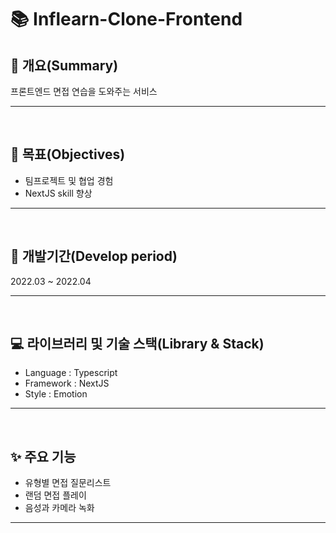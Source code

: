 # 📚 Inflearn-Clone-Frontend

## 📖 개요(Summary)

프론트엔드 면접 연습을 도와주는 서비스

---

<br />

## 🎯 목표(Objectives)

- 팀프로젝트 및 협업 경험
- NextJS skill 향상

---

<br />

## 📆 개발기간(Develop period)

2022.03 ~ 2022.04

---

<br />

## 💻 라이브러리 및 기술 스택(Library & Stack)

- Language : Typescript
- Framework : NextJS
- Style : Emotion

---

<br />


## ✨ 주요 기능

- 유형별 면접 질문리스트
- 랜덤 면접 플레이
- 음성과 카메라 녹화

---

<br />
